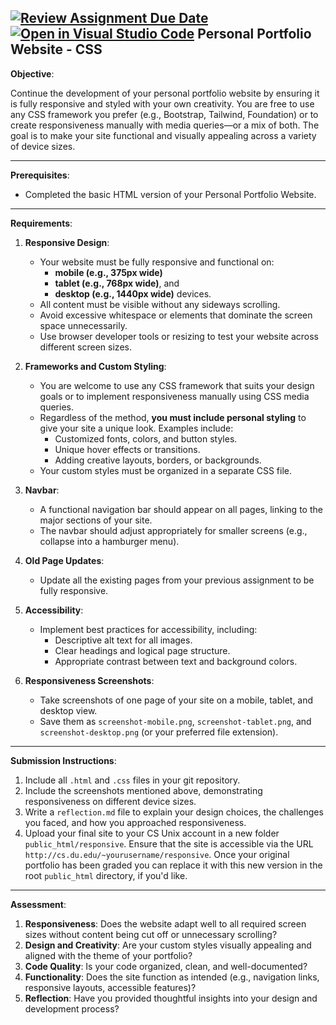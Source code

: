 [![Review Assignment Due Date](https://classroom.github.com/assets/deadline-readme-button-22041afd0340ce965d47ae6ef1cefeee28c7c493a6346c4f15d667ab976d596c.svg)](https://classroom.github.com/a/NQVdv8QF)
[![Open in Visual Studio Code](https://classroom.github.com/assets/open-in-vscode-2e0aaae1b6195c2367325f4f02e2d04e9abb55f0b24a779b69b11b9e10269abc.svg)](https://classroom.github.com/online_ide?assignment_repo_id=17763821&assignment_repo_type=AssignmentRepo)
Personal Portfolio Website - CSS
---

**Objective**:

Continue the development of your personal portfolio website by ensuring it is fully responsive and styled with your own creativity. You are free to use any CSS framework you prefer (e.g., Bootstrap, Tailwind, Foundation) or to create responsiveness manually with media queries—or a mix of both. The goal is to make your site functional and visually appealing across a variety of device sizes.

---

**Prerequisites**:

- Completed the basic HTML version of your Personal Portfolio Website.

---

**Requirements**:

1. **Responsive Design**:
    - Your website must be fully responsive and functional on: 
        - **mobile (e.g., 375px wide)**
        - **tablet (e.g., 768px wide)**, and
        - **desktop (e.g., 1440px wide)** devices.
    - All content must be visible without any sideways scrolling.
    - Avoid excessive whitespace or elements that dominate the screen space unnecessarily.
    - Use browser developer tools or resizing to test your website across different screen sizes.

2. **Frameworks and Custom Styling**:
    - You are welcome to use any CSS framework that suits your design goals or to implement responsiveness manually using CSS media queries.
    - Regardless of the method, **you must include personal styling** to give your site a unique look. Examples include:
        - Customized fonts, colors, and button styles.
        - Unique hover effects or transitions.
        - Adding creative layouts, borders, or backgrounds.
    - Your custom styles must be organized in a separate CSS file.

3. **Navbar**:
    - A functional navigation bar should appear on all pages, linking to the major sections of your site.
    - The navbar should adjust appropriately for smaller screens (e.g., collapse into a hamburger menu).

4. **Old Page Updates**:
    - Update all the existing pages from your previous assignment to be fully responsive.

5. **Accessibility**:
    - Implement best practices for accessibility, including:
        - Descriptive alt text for all images.
        - Clear headings and logical page structure.
        - Appropriate contrast between text and background colors.

6. **Responsiveness Screenshots**:
    - Take screenshots of one page of your site on a mobile, tablet, and desktop view.
    - Save them as `screenshot-mobile.png`, `screenshot-tablet.png`, and `screenshot-desktop.png` (or your preferred file extension).

---

**Submission Instructions**:

1. Include all `.html` and `.css` files in your git repository.
2. Include the screenshots mentioned above, demonstrating responsiveness on different device sizes.
3. Write a `reflection.md` file to explain your design choices, the challenges you faced, and how you approached responsiveness.
4. Upload your final site to your CS Unix account in a new folder `public_html/responsive`. Ensure that the site is accessible via the URL `http://cs.du.edu/~yourusername/responsive`. Once your original portfolio has been graded you can replace it with this new version in the root `public_html` directory, if you'd like.

---

**Assessment**:

1. **Responsiveness**: Does the website adapt well to all required screen sizes without content being cut off or unnecessary scrolling?
2. **Design and Creativity**: Are your custom styles visually appealing and aligned with the theme of your portfolio?
3. **Code Quality**: Is your code organized, clean, and well-documented?
4. **Functionality**: Does the site function as intended (e.g., navigation links, responsive layouts, accessible features)?
5. **Reflection**: Have you provided thoughtful insights into your design and development process?
